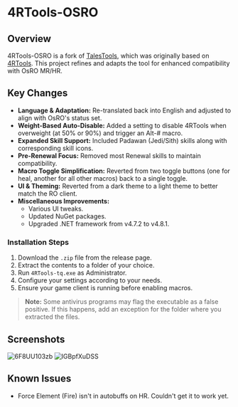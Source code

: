 # 4RTools-OSRO

## Overview
4RTools-OSRO is a fork of [TalesTools](https://github.com/biancaazuma/TalesTools), which was originally based on [4RTools](https://github.com/4RTools/4RTools). This project refines and adapts the tool for enhanced compatibility with OsRO MR/HR.

## Key Changes
- **Language & Adaptation:** Re-translated back into English and adjusted to align with OsRO's status set.
- **Weight-Based Auto-Disable:** Added a setting to disable 4RTools when overweight (at 50% or 90%) and trigger an Alt-# macro.
- **Expanded Skill Support:** Included Padawan (Jedi/Sith) skills along with corresponding skill icons.
- **Pre-Renewal Focus:** Removed most Renewal skills to maintain compatibility.
- **Macro Toggle Simplification:** Reverted from two toggle buttons (one for heal, another for all other macros) back to a single toggle.
- **UI & Theming:** Reverted from a dark theme to a light theme to better match the RO client.
- **Miscellaneous Improvements:**
  - Various UI tweaks.
  - Updated NuGet packages.
  - Upgraded .NET framework from v4.7.2 to v4.8.1.

### Installation Steps
1. Download the `.zip` file from the release page.
2. Extract the contents to a folder of your choice.
3. Run `4RTools-tq.exe` as Administrator.
4. Configure your settings according to your needs.
5. Ensure your game client is running before enabling macros.

> **Note:** Some antivirus programs may flag the executable as a false positive. If this happens, add an exception for the folder where you extracted the files.

## Screenshots

![6F8UU103zb](https://github.com/user-attachments/assets/3ac0ea1e-54f4-4486-a816-9c41e37bb140)
![IGBpfXuDSS](https://github.com/user-attachments/assets/0a7a8d1d-a0d3-42ea-a036-9f0f6f3af396)

## Known Issues
- Force Element (Fire) isn't in autobuffs on HR. Couldn't get it to work yet.
